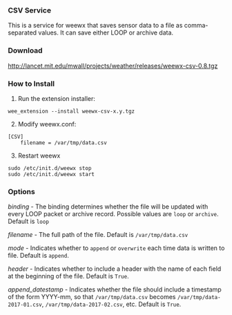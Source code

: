 ### CSV Service

This is a service for weewx that saves sensor data to a file as comma-separated values.  It can save either LOOP or archive data.

### Download

http://lancet.mit.edu/mwall/projects/weather/releases/weewx-csv-0.8.tgz

### How to Install

1.  Run the extension installer:

```
wee_extension --install weewx-csv-x.y.tgz
```

2.  Modify weewx.conf:

```
[CSV]
    filename = /var/tmp/data.csv
```

3. Restart weewx

```
sudo /etc/init.d/weewx stop
sudo /etc/init.d/weewx start
```

### Options

_binding_ - The binding determines whether the file will be updated with every LOOP packet or archive record.  Possible values are `loop` or `archive`.  Default is `loop`

_filename_ - The full path of the file.  Default is `/var/tmp/data.csv`

_mode_ - Indicates whether to `append` or `overwrite` each time data is written to file.  Default is `append`.

_header_ - Indicates whether to include a header with the name of each field at the beginning of the file.  Default is `True`.

_append_datestamp_ - Indicates whether the file should include a timestamp of the form YYYY-mm, so that `/var/tmp/data.csv` becomes `/var/tmp/data-2017-01.csv`, `/var/tmp/data-2017-02.csv`, etc.  Default is `True`.